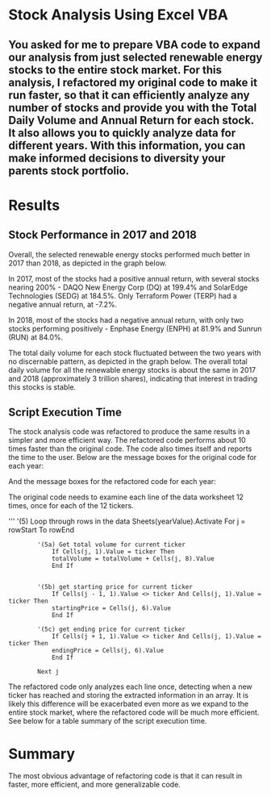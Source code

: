 # Stock Analysis Using Excel VBA

## You asked for me to prepare VBA code to expand our analysis from just selected renewable energy stocks to the entire stock market. For this analysis, I refactored my original code to make it run faster, so that it can efficiently analyze any number of stocks and provide you with the Total Daily Volume and Annual Return for each stock. It also allows you to quickly analyze data for different years. With this information, you can make informed decisions to diversity your parents stock portfolio. 


# Results 

## Stock Performance in 2017 and 2018

Overall, the selected renewable energy stocks performed much better in 2017 than 2018, as depicted in the graph below.

In 2017, most of the stocks had a positive annual return, with several stocks nearing 200% - DAQO New Energy Corp (DQ) at 199.4% and SolarEdge Technologies (SEDG) at 184.5%. Only Terraform Power (TERP) had a negative annual return, at -7.2%. 

In 2018, most of the stocks had a negative annual return, with only two stocks performing positively - Enphase Energy (ENPH) at 81.9% and Sunrun (RUN) at 84.0%.


The total daily volume for each stock fluctuated between the two years with no discernable pattern, as depicted in the graph below. The overall total daily volume for all the renewable energy stocks is about the same in 2017 and 2018 (approximately 3 trillion shares), indicating that interest in trading this stocks is stable.

## Script Execution Time

The stock analysis code was refactored to produce the same results in a simpler and more efficient way. The refactored code performs about 10 times faster than the original code. The code also times itself and reports the time to the user. Below are the message boxes for the original code for each year: 

And the message boxes for the refactored code for each year:

The original code needs to examine each line of the data worksheet 12 times, once for each of the 12 tickers.

'''
    '(5) Loop through rows in the data
        Sheets(yearValue).Activate
            For j = rowStart To rowEnd
            
            '(5a) Get total volume for current ticker
                If Cells(j, 1).Value = ticker Then
                totalVolume = totalVolume + Cells(j, 8).Value
                End If
            
        
            '(5b) get starting price for current ticker
                If Cells(j - 1, 1).Value <> ticker And Cells(j, 1).Value = ticker Then
                startingPrice = Cells(j, 6).Value
                End If
                
            '(5c) get ending price for current ticker
                If Cells(j + 1, 1).Value <> ticker And Cells(j, 1).Value = ticker Then
                endingPrice = Cells(j, 6).Value
                End If
                
            Next j

The refactored code only analyzes each line once, detecting when a new ticker has reached and storing the extracted information in an array. It is likely this difference will be exacerbated even more as we expand to the entire stock market, where the refactored code will be much more efficient. See below for a table summary of the script execution time. 

# Summary

The most obvious advantage of refactoring code is that it can result in faster, more efficient, and more generalizable code. 